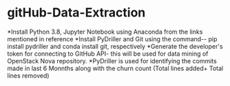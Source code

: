 # gitHub-Data-Extraction

*Install Python 3.8, Jupyter Notebook using Anaconda from the links mentioned in reference
*Install PyDriller and Git using the command-- pip install pydriller and conda install git, respectively
*Generate the developer's token for connecting to GitHub API- this will be used for data mining of OpenStack Nova repository.
*PyDriller is used for identifying the commits made in last 6 Monnths along with the churn count (Total lines added+ Total lines removed)
